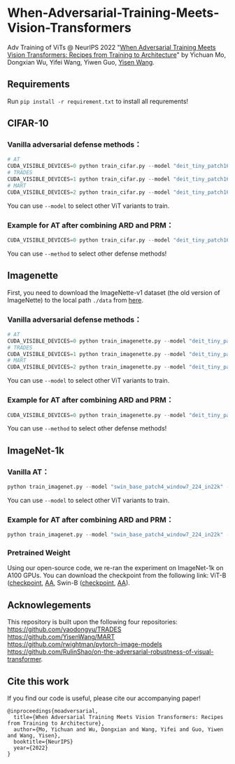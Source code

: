 # When-Adversarial-Training-Meets-Vision-Transformers

Adv Training of ViTs @ NeurIPS 2022 "[When Adversarial Training Meets Vision Transformers: Recipes from Training to Architecture](https://arxiv.org/pdf/2210.07540.pdf)" by Yichuan Mo, Dongxian Wu, Yifei Wang, Yiwen Guo, [Yisen Wang](https://yisenwang.github.io/).  

## Requirements
Run `pip install -r requirement.txt` to install all requrements!
## CIFAR-10
### Vanilla adversarial defense methods：
```python
# AT
CUDA_VISIBLE_DEVICES=0 python train_cifar.py --model "deit_tiny_patch16_224" --out-dir "./pgd_vanilla" --method 'AT' --seed 0
# TRADES
CUDA_VISIBLE_DEVICES=1 python train_cifar.py --model "deit_tiny_patch16_224" --out-dir "./trades_vanilla" --method 'TRADES' --seed 0
# MART
CUDA_VISIBLE_DEVICES=2 python train_cifar.py --model "deit_tiny_patch16_224" --out-dir "./mart_vanilla" --method 'MART' --seed 0
```
You can use `--model` to select other ViT variants to train.
### Example for AT after combining ARD and PRM：
```python
CUDA_VISIBLE_DEVICES=0 python train_cifar.py --model "deit_tiny_patch16_224" --n_w 10 --out-dir "./pgd_architecture" --method 'AT' --seed 0 --ARD --PRM
```
You can use `--method` to select other defense methods!




## Imagenette
First, you need to download the ImageNette-v1 dataset (the old version of ImageNette) to the local path `./data` from [here](https://s3.amazonaws.com/fast-ai-imageclas/imagenette.tgz).
### Vanilla adversarial defense methods：
```python
# AT
CUDA_VISIBLE_DEVICES=0 python train_imagenette.py --model "deit_tiny_patch16_224" --out-dir "./pgd_vanilla" --method 'AT' --seed 0
# TRADES
CUDA_VISIBLE_DEVICES=1 python train_imagenette.py --model "deit_tiny_patch16_224" --out-dir "./trades_vanilla" --method 'TRADES' --seed 0
# MART
CUDA_VISIBLE_DEVICES=2 python train_imagenette.py --model "deit_tiny_patch16_224" --out-dir "./mart_vanilla" --method 'MART' --seed 0
```
You can use `--model` to select other ViT variants to train.
### Example for AT after combining ARD and PRM：
```python
CUDA_VISIBLE_DEVICES=0 python train_imagenette.py --model "deit_tiny_patch16_224" --n_w 10 --out-dir "./pgd_architecture" --method 'AT' --seed 0 --ARD --PRM
```
You can use `--method` to select other defense methods!

## ImageNet-1k
### Vanilla AT：
```python
python train_imagenet.py --model "swin_base_patch4_window7_224_in22k" --out-dir "./pgd_vanilla" --seed 0
```
You can use `--model` to select other ViT variants to train.
### Example for AT after combining ARD and PRM：
```python
python train_imagenet.py --model "swin_base_patch4_window7_224_in22k" --n_w 2 --out-dir "./pgd_architecture" --seed 0 --ARD --PRM
```
### Pretrained Weight

Using our open-source code, we re-ran the experiment on ImageNet-1k on A100 GPUs. You can download the checkpoint from the following link: ViT-B ([checkpoint](https://drive.google.com/file/d/1KQReCIHzn0SzJt314-TUX3CkJDh67zi0/view?usp=drive_link), [AA](https://drive.google.com/file/d/1_UclZVWbmoaLfUncdibS7kaHiJ3VGc6J/view?usp=drive_link), Swin-B ([checkpoint](https://drive.google.com/file/d/1P7MR4dHyOZ7L1OQlO83qa1hSSkST-A-0/view?usp=sharing), [AA](https://drive.google.com/file/d/1cdOQL_eUGf-o5l83p7ht6y6_MqWrJdOZ/view?usp=drive_link)).



## Acknowlegements
This repository is built upon the following four repositories:<br/>
https://github.com/yaodongyu/TRADES
<br/>
https://github.com/YisenWang/MART
<br/>
https://github.com/rwightman/pytorch-image-models
<br/>
https://github.com/RulinShao/on-the-adversarial-robustness-of-visual-transformer.



## Cite this work
If you find our code is useful, please cite our accompanying paper!
```
@inproceedings{moadversarial,
  title={When Adversarial Training Meets Vision Transformers: Recipes from Training to Architecture},
  author={Mo, Yichuan and Wu, Dongxian and Wang, Yifei and Guo, Yiwen and Wang, Yisen},
  booktitle={NeurIPS}
  year={2022}
}
```
